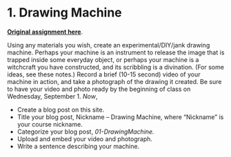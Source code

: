 # 1. Drawing Machine

[**Original assignment here**](https://courses.ideate.cmu.edu/60-428/f2021/index.html%3Fp=41.html). 

Using any materials you wish, create an experimental/DIY/jank drawing machine. Perhaps your machine is an instrument to release the image that is trapped inside some everyday object, or perhaps your machine is a witchcraft you have constructed, and its scribbling is a divination. (For some ideas, see these notes.) Record a brief (10-15 second) video of your machine in action, and take a photograph of the drawing it created. Be sure to have your video and photo ready by the beginning of class on Wednesday, September 1. *Now*,

* Create a blog post on this site.
* Title your blog post, Nickname – Drawing Machine, where “Nickname” is your course nickname.
* Categorize your blog post, *01-DrawingMachine.*
* Upload and embed your video and photograph.
* Write a sentence describing your machine.
